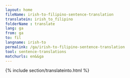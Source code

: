 ```yaml
---
layout: home
fileName: irish-to-filipino-sentence-translation
translatein: irish_to_filipino
folderName : translate
lang: ga
from: ga
to: fil
langname: irish-to
permalink: /ga/irish-to-filipino-sentence-translation
tool: sentence-translations
matchurls: en&&ga
---
```

{% include section/translateinto.html %}
